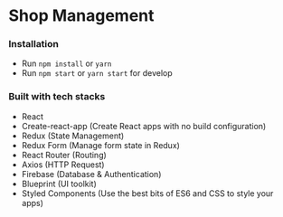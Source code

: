 # Shop Management

### Installation

+ Run `npm install` or `yarn`
+ Run `npm start` or `yarn start` for develop

### Built with tech stacks

+ React
+ Create-react-app (Create React apps with no build configuration)
+ Redux (State Management)
+ Redux Form (Manage form state in Redux)
+ React Router (Routing)
+ Axios (HTTP Request)
+ Firebase (Database & Authentication)
+ Blueprint (UI toolkit)
+ Styled Components (Use the best bits of ES6 and CSS to style your apps)
